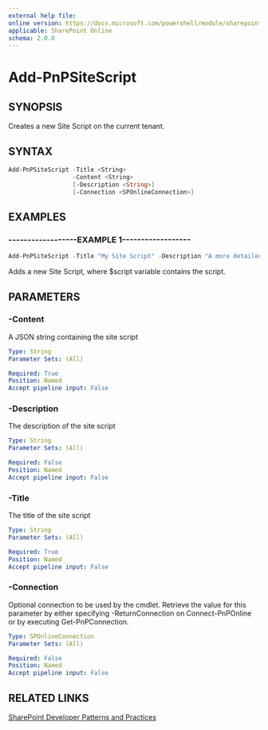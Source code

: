 ```yaml
---
external help file:
online version: https://docs.microsoft.com/powershell/module/sharepoint-pnp/add-pnpsitescript
applicable: SharePoint Online
schema: 2.0.0
---
```


# Add-PnPSiteScript

## SYNOPSIS
Creates a new Site Script on the current tenant.

## SYNTAX

```powershell
Add-PnPSiteScript -Title <String>
                  -Content <String>
                  [-Description <String>]
                  [-Connection <SPOnlineConnection>]
```

## EXAMPLES

### ------------------EXAMPLE 1------------------
```powershell
Add-PnPSiteScript -Title "My Site Script" -Description "A more detailed description" -Content $script
```

Adds a new Site Script, where $script variable contains the script.

## PARAMETERS

### -Content
A JSON string containing the site script

```yaml
Type: String
Parameter Sets: (All)

Required: True
Position: Named
Accept pipeline input: False
```

### -Description
The description of the site script

```yaml
Type: String
Parameter Sets: (All)

Required: False
Position: Named
Accept pipeline input: False
```

### -Title
The title of the site script

```yaml
Type: String
Parameter Sets: (All)

Required: True
Position: Named
Accept pipeline input: False
```

### -Connection
Optional connection to be used by the cmdlet. Retrieve the value for this parameter by either specifying -ReturnConnection on Connect-PnPOnline or by executing Get-PnPConnection.

```yaml
Type: SPOnlineConnection
Parameter Sets: (All)

Required: False
Position: Named
Accept pipeline input: False
```

## RELATED LINKS

[SharePoint Developer Patterns and Practices](https://aka.ms/sppnp)
